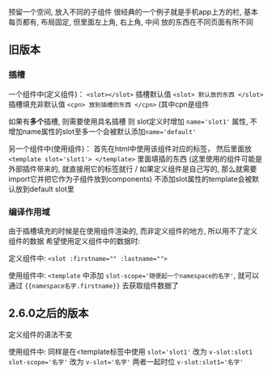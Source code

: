 
预留一个空间, 放入不同的子组件
很经典的一个例子就是手机app上方的栏, 基本每页都有, 布局固定, 但里面左上角, 右上角, 中间 放的东西在不同页面有所不同

## 旧版本
### 插槽
一个组件中(定义组件)：
`<slot></slot>`
插槽默认值 `<slot> 默认放的东西 </slot>`
插槽填充非默认值 `<cpn> 放到插槽的东西 </cpn>` (其中cpn是组件

如果有**多个**插槽, 则需要使用具名插槽
则
slot定义时增加 `name='slot1'` 属性, 不增加name属性的slot至多一个会被默认添加`name='default'`

另一个组件中(使用组件)：
首先在html中使用该组件对应的标签， 然后里面放 `<template slot='slot1'> </template>` 里面填插的东西
(这里使用的组件可能是外部插件带来的, 就直接用它的标签就行 / 如果定义组件是自己写的, 那么就需要import它并把它作为子组件放到components)
不添加slot属性的template会被默认放到default slot里

### 编译作用域
由于插槽填充的时候是在使用组件渲染的, 而非定义组件的地方, 所以用不了定义组件的数据
希望使用定义组件中的数据时: 

定义组件中:
`<slot :firstname="" :lastname="">`

使用组件中:
`<template` 中添加 `slot-scope='随便起一个namespace的名字'`, 
就可以通过 `{{namespace名字.firstname}}` 去获取组件数据了

## 2.6.0之后的版本
定义组件的语法不变

使用组件中: 
同样是在<template标签中使用
`slot='slot1'` 改为 `v-slot:slot1`
`slot-scope='名字'` 改为 `v-slot='名字'`
两者一起时位 `v-slot:slot1='名字'`